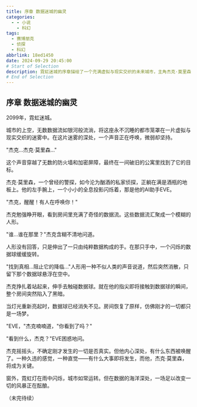 ```yaml
---
title: 序章 数据迷城的幽灵
categories:
  - - 小说
    - 科幻
tags:
  - 赛博朋克
  - 侦探
  - 科幻
abbrlink: 18ed1450  
date: 2024-09-29 20:45:00
# Start of Selection
description: 霓虹迷城的序章描绘了一个充满虚拟与现实交织的未来城市，主角杰克·莫里森是一位酗酒的私家侦探，他在神秘的数据流中接收到一个呼唤，促使他重新审视自己的生活与即将到来的危机。
# End of Selection
---
```


## 序章 数据迷城的幽灵

2099年，霓虹迷城。

城市的上空，无数数据流如银河般流淌，将这座永不沉睡的都市笼罩在一片虚拟与现实交织的迷雾中。在这片迷雾的深处，一个声音正在呼唤，微弱却坚持。

"杰克...杰克·莫里森..."

这个声音穿越了无数的防火墙和加密屏障，最终在一间破旧的公寓里找到了它的目标。

杰克·莫里森，一个曾经的警探，如今沦为酗酒的私家侦探，正躺在满是酒瓶的地板上。他的左手腕上，一个小小的全息投影闪烁着，那是他的AI助手EVE。

"杰克，醒醒！有人在呼唤你！"

杰克勉强睁开眼，看到房间里充满了奇怪的数据流。这些数据流汇聚成一个模糊的人形。

"谁...谁在那里？"杰克含糊不清地问道。

人形没有回答，只是伸出了一只由纯粹数据构成的手。在那只手中，一个闪烁的数据球缓缓旋转。

"找到真相...阻止它的降临..."人形用一种不似人类的声音说道，然后突然消散，只留下那个数据球悬浮在空中。

杰克挣扎着站起来，伸手去触碰数据球。就在他的指尖即将接触到数据球的瞬间，整个房间突然陷入了黑暗。

当灯光重新亮起时，数据球已经消失不见。房间恢复了原样，仿佛刚才的一切都只是一场梦。

"EVE，"杰克喃喃道，"你看到了吗？"

"看到什么，杰克？"EVE困惑地问。

杰克摇摇头，不确定刚才发生的一切是否真实。但他内心深处，有什么东西被唤醒了。一种久违的感觉，一种直觉——有什么大事即将发生，而他，杰克·莫里森，将成为关键。

窗外，霓虹灯在雨中闪烁，城市如常运转。但在数据的海洋深处，一场足以改变一切的风暴正在酝酿。

（未完待续）